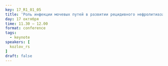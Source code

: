 ```yaml
---
key: 17_R1_01_05
title: 'Роль инфекции мочевых путей в развитии рецидивного нефролитиаза'
day: 17 октября
time: 11.30 – 12.00
format: conference
tags:
  - keynote
speakers: [
  kozlov_rs
]
draft: false
---
```

